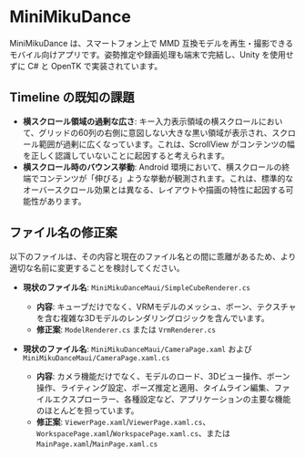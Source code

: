 # MiniMikuDance

MiniMikuDance は、スマートフォン上で MMD 互換モデルを再生・撮影できるモバイル向けアプリです。姿勢推定や録画処理も端末で完結し、Unity を使用せずに C# と OpenTK で実装されています。

## Timeline の既知の課題

*   **横スクロール領域の過剰な広さ**: キー入力表示領域の横スクロールにおいて、グリッドの60列の右側に意図しない大きな黒い領域が表示され、スクロール範囲が過剰に広くなっています。これは、ScrollView がコンテンツの幅を正しく認識していないことに起因すると考えられます。
*   **横スクロール時のバウンス挙動**: Android 環境において、横スクロールの終端でコンテンツが「伸びる」ような挙動が観測されます。これは、標準的なオーバースクロール効果とは異なる、レイアウトや描画の特性に起因する可能性があります。

## ファイル名の修正案

以下のファイルは、その内容と現在のファイル名との間に乖離があるため、より適切な名前に変更することを検討してください。

*   **現状のファイル名**: `MiniMikuDanceMaui/SimpleCubeRenderer.cs`
    *   **内容**: キューブだけでなく、VRMモデルのメッシュ、ボーン、テクスチャを含む複雑な3Dモデルのレンダリングロジックを含んでいます。
    *   **修正案**: `ModelRenderer.cs` または `VrmRenderer.cs`

*   **現状のファイル名**: `MiniMikuDanceMaui/CameraPage.xaml` および `MiniMikuDanceMaui/CameraPage.xaml.cs`
    *   **内容**: カメラ機能だけでなく、モデルのロード、3Dビュー操作、ボーン操作、ライティング設定、ポーズ推定と適用、タイムライン編集、ファイルエクスプローラー、各種設定など、アプリケーションの主要な機能のほとんどを担っています。
    *   **修正案**: `ViewerPage.xaml`/`ViewerPage.xaml.cs`、`WorkspacePage.xaml`/`WorkspacePage.xaml.cs`、または `MainPage.xaml`/`MainPage.xaml.cs`
